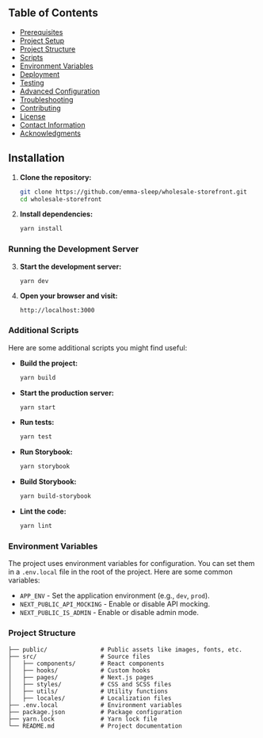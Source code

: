## Table of Contents
- [Prerequisites](#prerequisites)
- [Project Setup](#project-setup)
- [Project Structure](#project-structure)
- [Scripts](#scripts)
- [Environment Variables](#environment-variables)
- [Deployment](#deployment)
- [Testing](#testing)
- [Advanced Configuration](#advanced-configuration)
- [Troubleshooting](#troubleshooting)
- [Contributing](#contributing)
- [License](#license)
- [Contact Information](#contact-information)
- [Acknowledgments](#acknowledgments)
## Installation

1. **Clone the repository:**
    ```sh
    git clone https://github.com/emma-sleep/wholesale-storefront.git
    cd wholesale-storefront
    ```

2. **Install dependencies:**
    ```sh
    yarn install
    ```

### Running the Development Server

3. **Start the development server:**
    ```sh
    yarn dev
    ```

4. **Open your browser and visit:**
    ```
    http://localhost:3000
    ```

### Additional Scripts

Here are some additional scripts you might find useful:

- **Build the project:**
    ```sh
    yarn build
    ```

- **Start the production server:**
    ```sh
    yarn start
    ```

- **Run tests:**
    ```sh
    yarn test
    ```

- **Run Storybook:**
    ```sh
    yarn storybook
    ```

- **Build Storybook:**
    ```sh
    yarn build-storybook
    ```

- **Lint the code:**
    ```sh
    yarn lint
    ```

### Environment Variables

The project uses environment variables for configuration. You can set them in a `.env.local` file in the root of the project. Here are some common variables:

- `APP_ENV` - Set the application environment (e.g., `dev`, `prod`).
- `NEXT_PUBLIC_API_MOCKING` - Enable or disable API mocking.
- `NEXT_PUBLIC_IS_ADMIN` - Enable or disable admin mode.

### Project Structure

```plaintext
├── public/               # Public assets like images, fonts, etc.
├── src/                  # Source files
│   ├── components/       # React components
│   ├── hooks/            # Custom hooks
│   ├── pages/            # Next.js pages
│   ├── styles/           # CSS and SCSS files
│   ├── utils/            # Utility functions
│   ├── locales/          # Localization files
├── .env.local            # Environment variables
├── package.json          # Package configuration
├── yarn.lock             # Yarn lock file
└── README.md             # Project documentation
